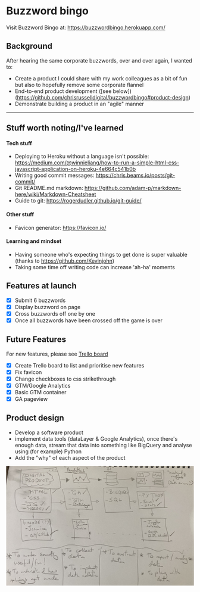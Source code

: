 # Buzzword bingo

Visit Buzzword Bingo at: https://buzzwordbingo.herokuapp.com/

## Background

After hearing the same corporate buzzwords, over and over again, I wanted to:

- Create a product I could share with my work colleagues as a bit of fun but also to hopefully remove some corporate flannel
- End-to-end product development ([see below])(https://github.com/chrisrusselldigital/buzzwordbingo#product-design)
- Demonstrate building a product in an "agile" manner

***

## Stuff worth noting/I've learned

#### Tech stuff

- Deploying to Heroku without a language isn't possible: https://medium.com/@winnieliang/how-to-run-a-simple-html-css-javascript-application-on-heroku-4e664c541b0b
- Writing good commit messages: https://chris.beams.io/posts/git-commit/
- Git README.md markdown: https://github.com/adam-p/markdown-here/wiki/Markdown-Cheatsheet
- Guide to git: https://rogerdudler.github.io/git-guide/

#### Other stuff

- Favicon generator: https://favicon.io/


#### Learning and mindset

- Having someone who's expecting things to get done is super valuable (thanks to https://github.com/Kevinjohn)
- Taking some time off writing code can increase 'ah-ha' moments

## Features at launch

- [x] Submit 6 buzzwords
- [x] Display buzzword on page
- [x] Cross buzzwords off one by one
- [x] Once all buzzwords have been crossed off the game is over

## Future Features

For new features, please see [Trello board](https://trello.com/b/RHlIb3jD/buzzword-bingo)

- [x] Create Trello board to list and prioritise new features
- [x] Fix favicon
- [x] Change checkboxes to css strikethrough
- [x] GTM/Google Analytics
- [x] Basic GTM container
- [x] GA pageview

## Product design

- Develop a software product
- implement data tools (dataLayer & Google Analytics), once there's enough data, stream that data into something like BigQuery and analyse using (for example) Python
- Add the "why" of each aspect of the product

![buzzwordbingo product design](https://github.com/chrisrusselldigital/buzzwordbingo/blob/master/product-design.jpg)
